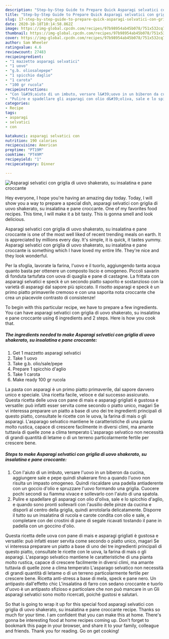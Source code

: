 ```yaml
---
description: "Step-by-Step Guide to Prepare Quick Asparagi selvatici con griglia di uovo shakerato, su insalatina e pane croccante"
title: "Step-by-Step Guide to Prepare Quick Asparagi selvatici con griglia di uovo shakerato, su insalatina e pane croccante"
slug: 17-step-by-step-guide-to-prepare-quick-asparagi-selvatici-con-griglia-di-uovo-shakerato-su-insalatina-e-pane-croccante
date: 2020-10-18T10:14:58.862Z
image: https://img-global.cpcdn.com/recipes/97b98954ab45b078/751x532cq70/asparagi-selvatici-con-griglia-di-uovo-shakerato-su-insalatina-e-pane-croccante-recipe-main-photo.jpg
thumbnail: https://img-global.cpcdn.com/recipes/97b98954ab45b078/751x532cq70/asparagi-selvatici-con-griglia-di-uovo-shakerato-su-insalatina-e-pane-croccante-recipe-main-photo.jpg
cover: https://img-global.cpcdn.com/recipes/97b98954ab45b078/751x532cq70/asparagi-selvatici-con-griglia-di-uovo-shakerato-su-insalatina-e-pane-croccante-recipe-main-photo.jpg
author: Sam Wheeler
ratingvalue: 4.6
reviewcount: 27483
recipeingredient:
- "1 mazzetto asparagi selvatici"
- "1 uovo"
- "g.b. oliosalepepe"
- "1 spicchio daglio"
- "1 carota"
- "100 gr rucola"
recipeinstructions:
- "Con l&#39;aiuto di un imbuto, versare l&#39;uovo in un biberon da cucina, aggiungere sale e pepe quindi shakerare fino a quando l&#39;uovo non risulta un impasto omogeneo. Quindi riscaldare una padella antiaderente con un goccio d&#39;olio e spruzzare l&#39;uovo formando una griglia. Cuocere pochi secondi su fiamma vivace e sollevarlo con l&#39;aiuto di una spatola."
- "Pulire e spadellare gli asparagi con olio d&#39;oliva, sale e lo spicchio d&#39;aglio, e quando sono pronti sollevarli con l&#39;ausilio delle pinze da cucina e disporli al centro della griglia, quindi arrotolarla delicatamente. Disporre il tutto su un insalatina di rucola e carote condita con olio e sale, e completare con dei crostini di pane di segale ricavati tostando il pane in padella con un goccino d&#39;olio."
categories:
- Recipe
tags:
- asparagi
- selvatici
- con

katakunci: asparagi selvatici con 
nutrition: 190 calories
recipecuisine: American
preptime: "PT19M"
cooktime: "PT49M"
recipeyield: "1"
recipecategory: Dinner

---
```



![Asparagi selvatici con griglia di uovo shakerato, su insalatina e pane croccante](https://img-global.cpcdn.com/recipes/97b98954ab45b078/751x532cq70/asparagi-selvatici-con-griglia-di-uovo-shakerato-su-insalatina-e-pane-croccante-recipe-main-photo.jpg)

Hey everyone, I hope you're having an amazing day today. Today, I will show you a way to prepare a special dish, asparagi selvatici con griglia di uovo shakerato, su insalatina e pane croccante. One of my favorites food recipes. This time, I will make it a bit tasty. This is gonna smell and look delicious.

Asparagi selvatici con griglia di uovo shakerato, su insalatina e pane croccante is one of the most well liked of recent trending meals on earth. It is appreciated by millions every day. It's simple, it is quick, it tastes yummy. Asparagi selvatici con griglia di uovo shakerato, su insalatina e pane croccante is something which I have loved my entire life. They're nice and they look wonderful.

Per la sfoglia, lavorate la farina, l&#39;uovo e il tuorlo, aggiungendo tanta acqua quanto basta per ottenere un composto liscio e omogeneo. Piccoli savarin di fonduta tartufata con uova di quaglia e pane di castagne. La frittata con asparagi selvatici e speck è un secondo piatto saporito e sostanzioso con la varietà di asparagi dal sapore più spiccato. Il risotto asparagi e speck è un primo piatto primaverile cremoso e con una saporita nota croccante che crea un piacevole contrasto di consistenze!


To begin with this particular recipe, we have to prepare a few ingredients. You can have asparagi selvatici con griglia di uovo shakerato, su insalatina e pane croccante using 6 ingredients and 2 steps. Here is how you cook that.

<!--inarticleads1-->

##### The ingredients needed to make Asparagi selvatici con griglia di uovo shakerato, su insalatina e pane croccante:

1. Get 1 mazzetto asparagi selvatici
1. Take 1 uovo
1. Take g.b. olio/sale/pepe
1. Prepare 1 spicchio d&#39;aglio
1. Take 1 carota
1. Make ready 100 gr rucola


La pasta con asparagi è un primo piatto primaverile, dal sapore davvero unico e speciale. Una ricetta facile, veloce e dal successo assicurato. Questa ricetta delle uova con pane di mais e asparagi grigliati è gustosa e versatile: può infatti esser servita come secondo o piatto unico, magari Se vi interessa preparare un piatto a base di uno dei tre ingredienti principali di questo piatto, consultate le ricette con le uova, la farina di mais o gli asparagi. L&#39;asparago selvatico mantiene le caratteristiche di una pianta molto rustica, capace di crescere facilmente in diversi climi, ma amante tuttavia di quelle zone a clima temperato L&#39;asparago selvatico non necessità di grandi quantità di letame o di un terreno particolarmente fertile per crescere bene. 

<!--inarticleads2-->

##### Steps to make Asparagi selvatici con griglia di uovo shakerato, su insalatina e pane croccante:

1. Con l&#39;aiuto di un imbuto, versare l&#39;uovo in un biberon da cucina, aggiungere sale e pepe quindi shakerare fino a quando l&#39;uovo non risulta un impasto omogeneo. Quindi riscaldare una padella antiaderente con un goccio d&#39;olio e spruzzare l&#39;uovo formando una griglia. Cuocere pochi secondi su fiamma vivace e sollevarlo con l&#39;aiuto di una spatola.
1. Pulire e spadellare gli asparagi con olio d&#39;oliva, sale e lo spicchio d&#39;aglio, e quando sono pronti sollevarli con l&#39;ausilio delle pinze da cucina e disporli al centro della griglia, quindi arrotolarla delicatamente. Disporre il tutto su un insalatina di rucola e carote condita con olio e sale, e completare con dei crostini di pane di segale ricavati tostando il pane in padella con un goccino d&#39;olio.


Questa ricetta delle uova con pane di mais e asparagi grigliati è gustosa e versatile: può infatti esser servita come secondo o piatto unico, magari Se vi interessa preparare un piatto a base di uno dei tre ingredienti principali di questo piatto, consultate le ricette con le uova, la farina di mais o gli asparagi. L&#39;asparago selvatico mantiene le caratteristiche di una pianta molto rustica, capace di crescere facilmente in diversi climi, ma amante tuttavia di quelle zone a clima temperato L&#39;asparago selvatico non necessità di grandi quantità di letame o di un terreno particolarmente fertile per crescere bene. Ricetta anti-stress a base di mela, speck e pane nero. Un antipasto dall&#39;effetto chic L&#39;insalatina di farro con sedano croccante e tuorlo d&#39;uovo è un antipasto sfizioso e particolare che non può mancare in un Gli asparagi selvatici sono molto ricercati, poiché gustosi e salutari. 

So that is going to wrap it up for this special food asparagi selvatici con griglia di uovo shakerato, su insalatina e pane croccante recipe. Thanks so much for your time. I am confident that you can make this at home. There's gonna be interesting food at home recipes coming up. Don't forget to bookmark this page in your browser, and share it to your family, colleague and friends. Thank you for reading. Go on get cooking!
